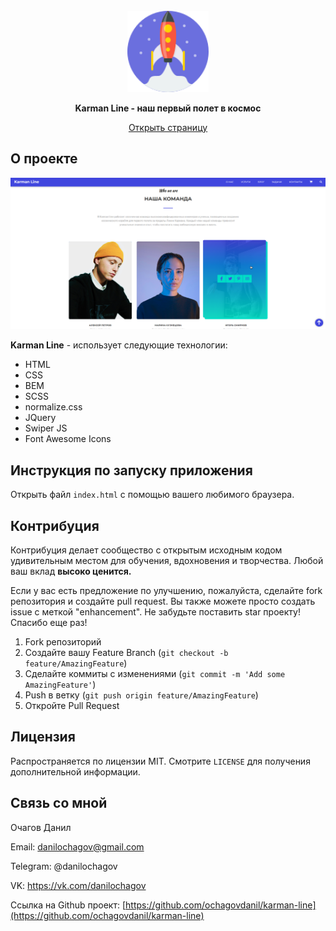 <!-- --------LOGO-------- -->
<br />
<div align="center">
	<img src="favicon.svg" alt="Logo" height="130" />
	<p><strong>Karman Line - наш первый полет в космос</strong></p>
	<a href="https://ochagovdanil.github.io/karman-line/" target="_blank">Открыть страницу</a>
</div>

<!-- --------ABOUT THE PROJECT-------- -->

## О проекте

<div align="center">
	<img src="img/preview.jpg" alt="Preview" />
</div>
<p><strong>Karman Line</strong> - использует следующие технологии:</p>
<ul>
	<li>HTML</li>
	<li>CSS</li>
	<li>BEM</li>
	<li>SCSS</li>
	<li>normalize.css</li>
	<li>JQuery</li>
	<li>Swiper JS</li>
	<li>Font Awesome Icons</li>
</ul>

<!-- SET UP INSTRUCTIONS -->

## Инструкция по запуску приложения

Открыть файл `index.html` с помощью вашего любимого браузера.

<!-- --------CONTRIBUTING-------- -->

## Контрибуция

Контрибуция делает сообщество с открытым исходным кодом удивительным местом для обучения, вдохновения и творчества. Любой ваш вклад **высоко ценится.**

Если у вас есть предложение по улучшению, пожалуйста, сделайте fork репозитория и создайте pull request. Вы также можете просто создать issue с меткой "enhancement".
Не забудьте поставить star проекту! Спасибо еще раз!

1. Fork репозиторий
2. Создайте вашу Feature Branch (`git checkout -b feature/AmazingFeature`)
3. Сделайте коммиты с изменениями (`git commit -m 'Add some AmazingFeature'`)
4. Push в ветку (`git push origin feature/AmazingFeature`)
5. Откройте Pull Request

<!-- --------LICENSE-------- -->

## Лицензия

Распространяется по лицензии MIT. Смотрите `LICENSE` для получения дополнительной информации.

<!-- --------CONTACT-------- -->

## Связь со мной

Очагов Данил

Email: danilochagov@gmail.com

Telegram: @danilochagov

VK: https://vk.com/danilochagov

Ссылка на Github проект: [https://github.com/ochagovdanil/karman-line](https://github.com/ochagovdanil/karman-line)
